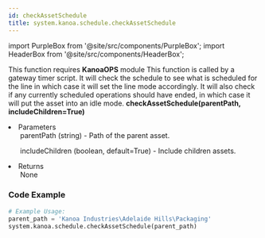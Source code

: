 ```yaml
---
id: checkAssetSchedule
title: system.kanoa.schedule.checkAssetSchedule
---
```


import PurpleBox from '@site/src/components/PurpleBox';
import HeaderBox from '@site/src/components/HeaderBox';

<PurpleBox>This function requires <b>KanoaOPS</b> module</PurpleBox>
<HeaderBox header="Description">
    This function is called by a gateway timer script. It will check the schedule to see what is scheduled for the line in which case it will set the line mode accordingly.
    It will also check if any currently scheduled operations should have ended, in which case it will put the asset into an idle mode.
</HeaderBox>
<HeaderBox header="Syntax">
    <b>checkAssetSchedule(parentPath, includeChildren=True)</b>
    <li>Parameters <br />
        <ul>parentPath (string) - Path of the parent asset.</ul>
        <ul>includeChildren (boolean, default=True) - Include children assets.</ul>
    </li>
    <li>Returns <br />
        <ul>None</ul>
    </li>
</HeaderBox>

### Code Example

```python
# Example Usage:
parent_path = 'Kanoa Industries\Adelaide Hills\Packaging'
system.kanoa.schedule.checkAssetSchedule(parent_path)
